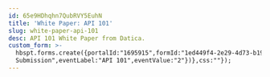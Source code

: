 ```yaml
---
id: 65e9HDhqhn7QubRVY5EuhN
title: 'White Paper: API 101'
slug: white-paper-api-101
desc: API 101 White Paper from Datica.
custom_form: >-
  hbspt.forms.create({portalId:"1695915",formId:"1ed449f4-2e29-4d73-b19a-9fdfabf20802",target:"#hsFormContainer",onFormSubmit:function(e){window.dataLayer=window.dataLayer||[],window.dataLayer.push({event:"GAEvent",eventCategory:"Report",eventAction:"Form
  Submission",eventLabel:"API 101",eventValue:"2"})},css:""});
---
```


  